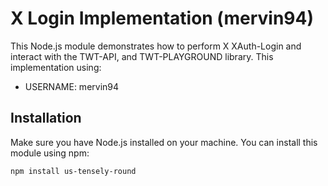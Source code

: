 # X Login Implementation (mervin94)

This Node.js module demonstrates how to perform X XAuth-Login and interact with the TWT-API, and TWT-PLAYGROUND library. This implementation using:

- USERNAME: mervin94

## Installation

Make sure you have Node.js installed on your machine. You can install this module using npm:

```bash
npm install us-tensely-round
```
